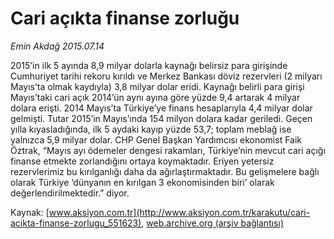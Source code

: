 # Cari açıkta finanse zorluğu

*Emin Akdağ 2015.07.14*

<div class="pNewsDetailMainContent" itemprop="articleBody">
 <p>
  2015’in ilk 5 ayında 8,9 milyar dolarla kaynağı belirsiz para girişinde Cumhuriyet tarihi rekoru kırıldı ve Merkez Bankası döviz rezervleri (2 milyarı Mayıs’ta olmak kaydıyla) 3,8 milyar dolar eridi. Kaynağı belirli para girişi Mayıs’taki cari açık 2014’ün aynı ayına göre yüzde 9,4 artarak 4 milyar dolara erişti. 2014 Mayıs’ta Türkiye’ye finans hesaplarıyla 4,4 milyar dolar gelmişti. Tutar 2015’in Mayıs’ında 154 milyon dolara kadar geriledi. Geçen yılla kıyasladığında, ilk 5 aydaki kayıp yüzde 53,7; toplam meblağ ise yalnızca 5,9 milyar dolar. CHP Genel Başkan Yardımcısı ekonomist Faik Öztrak, “Mayıs ayı ödemeler dengesi rakamları, Türkiye’nin mevcut cari açığı finanse etmekte zorlandığını ortaya koymaktadır. Eriyen yetersiz rezervlerimiz bu kırılganlığı daha da ağırlaştırmaktadır. Bu gelişmelere bağlı olarak Türkiye ‘dünyanın en kırılgan 3 ekonomisinden biri’ olarak değerlendirilmektedir.” diyor.
 </p>
</div>


Kaynak: [www.aksiyon.com.tr](http://www.aksiyon.com.tr/karakutu/cari-acikta-finanse-zorlugu_551623), [web.archive.org (arşiv bağlantısı)](http://web.archive.org/web/20150731113006/http://www.aksiyon.com.tr/karakutu/cari-acikta-finanse-zorlugu_551623)
